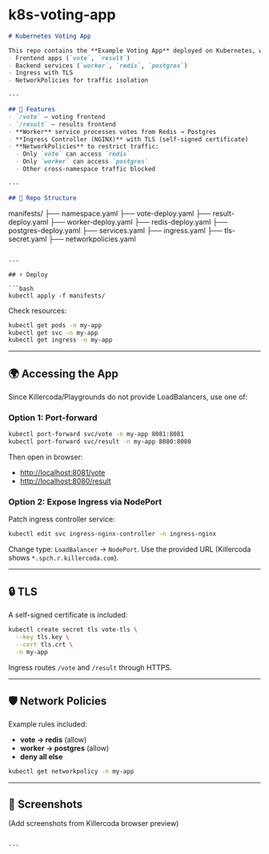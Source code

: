 # k8s-voting-app
```markdown
# Kubernetes Voting App

This repo contains the **Example Voting App** deployed on Kubernetes, with:
- Frontend apps (`vote`, `result`)
- Backend services (`worker`, `redis`, `postgres`)
- Ingress with TLS
- NetworkPolicies for traffic isolation

---

## 🚀 Features
- `/vote` – voting frontend
- `/result` – results frontend
- **Worker** service processes votes from Redis → Postgres
- **Ingress Controller (NGINX)** with TLS (self-signed certificate)
- **NetworkPolicies** to restrict traffic:
  - Only `vote` can access `redis`
  - Only `worker` can access `postgres`
  - Other cross-namespace traffic blocked

---

## 📂 Repo Structure
```

manifests/
├── namespace.yaml
├── vote-deploy.yaml
├── result-deploy.yaml
├── worker-deploy.yaml
├── redis-deploy.yaml
├── postgres-deploy.yaml
├── services.yaml
├── ingress.yaml
├── tls-secret.yaml
├── networkpolicies.yaml

````

---

## ⚡ Deploy

```bash
kubectl apply -f manifests/
````

Check resources:

```bash
kubectl get pods -n my-app
kubectl get svc -n my-app
kubectl get ingress -n my-app
```

---

## 🌍 Accessing the App

Since Killercoda/Playgrounds do not provide LoadBalancers, use one of:

### Option 1: Port-forward

```bash
kubectl port-forward svc/vote -n my-app 8081:8081
kubectl port-forward svc/result -n my-app 8080:8080
```

Then open in browser:

* [http://localhost:8081/vote](http://localhost:8081/vote)
* [http://localhost:8080/result](http://localhost:8080/result)

### Option 2: Expose Ingress via NodePort

Patch ingress controller service:

```bash
kubectl edit svc ingress-nginx-controller -n ingress-nginx
```

Change type: `LoadBalancer` → `NodePort`.
Use the provided URL (Killercoda shows `*.spch.r.killercoda.com`).

---

## 🔒 TLS

A self-signed certificate is included:

```bash
kubectl create secret tls vote-tls \
  --key tls.key \
  --cert tls.crt \
  -n my-app
```

Ingress routes `/vote` and `/result` through HTTPS.

---

## 🛡️ Network Policies

Example rules included:

* **vote → redis** (allow)
* **worker → postgres** (allow)
* **deny all else**

```bash
kubectl get networkpolicy -n my-app
```

---

## 📸 Screenshots

(Add screenshots from Killercoda browser preview)

```

---
```

